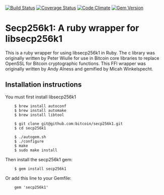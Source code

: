 [![Build Status](https://travis-ci.org/GemHQ/secp256k1-rb.png)](https://travis-ci.org/GemHQ/secp256k1-rb) [![Coverage Status](https://img.shields.io/coveralls/GemHQ/secp256k1-rb.svg)](https://coveralls.io/r/GemHQ/secp256k1-rb) [![Code Climate](https://codeclimate.com/github/GemHQ/secp256k1-rb.png)](https://codeclimate.com/github/GemHQ/secp256k1-rb) [![Gem Version](https://badge.fury.io/rb/secp256k1.png)](http://badge.fury.io/rb/secp256k1)

# Secp256k1: A ruby wrapper for libsecp256k1

This is a ruby wrapper for using libsecp256k1 in Ruby. The c library was originally written by Peter Wiulle for use in Bitcoin core libraries to replace OpenSSL for Bitcoin cryptographic functions.
This FFI wrapper was originally written by Andy Alness and gemified by Micah Winkelspecht.

## Installation instructions

You must first install libsecp256k1

````
    $ brew install autoconf
    $ brew install automake
    $ brew install libtool

    $ git clone git@github.com:bitcoin/secp256k1.git
    $ cd secp256k1

    $ ./autogem.sh
    $ ./configure
    $ make
    $ sudo make install

````

Then install the secp256k1 gem:

````
    $ gem install secp256k1
````

Or add this line to your Gemfile:

````
    gem 'secp256k1'
````

